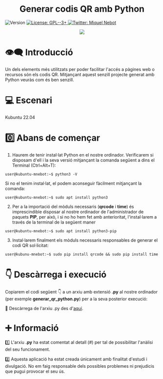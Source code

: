 <h1 align="center"><b>Generar codis QR amb Python</b></h1>
<p>
  <img alt="Version" src="https://img.shields.io/badge/version-1.0-blue.svg?cacheSeconds=2592000" />
  <a href="https://www.gnu.org/licenses/gpl-3.0.html" target="_blank">
    <img alt="License: GPL--3+" src="https://img.shields.io/badge/License-GPL--3+-yellow.svg" />
  </a>
  <a href="https://twitter.com/miquelnebot" target="_blank">
    <img alt="Twitter: Miquel Nebot" src="https://img.shields.io/twitter/follow/miquelnebot.svg?style=social" />
  </a>
</p>
<div align="center"><img src="https://user-images.githubusercontent.com/57944755/210243959-bbdd9846-177d-4207-a481-7ac2510306f9.png"></div>


# 👁️‍🗨️ Introducció
Un dels elements més utilitzats per poder facilitar l'accés a pàgines web o recursos són els codis QR. Mitjançant aquest senzill projecte generat amb Python veuràs com és ben senzill.

# 💻 Escenari
Kubuntu 22.04

# 0️⃣ Abans de començar
1. Haurem de tenir instal·lat Python en el nostre ordinador. Verificarem si disposam d'ell i la seva versió mitjançant la comanda següent a dins el Terminal (Ctrl+Alt+T): 

```console
user@kubuntu-mnebot:~$ python3 -V
```
Si no el tenim instal·lat, el podem aconseguir fàcilment mitjançant la comanda:
```console
user@kubuntu-mnebot:~$ sudo apt install python3
```
2. Per a la importació del mòduls necessaris (**qrcode** i **time**) és imprescindible disposar al nostre ordinador de l'administrador de paquets **PIP**, per això, i si no ho hem fet amb anterioritat, l'instal·larem a través de la terminal de la següent maner
```console
user@kubuntu-mnebot:~$ sudo apt install python3-pip
```
3. Instal·larem finalment els mòduls necessaris responsables de generar el codi QR sol·licitat:
```console
user@kubunu-mnebot:~$ sudo pip install qrcode && sudo pip install time
```

# 👇 Descàrrega i execució
Copiarem el codi següent 👇 a un arxiu amb extensió **.py** al nostre ordinador (per exemple **generar_qr_python.py**) per a la seva posterior execució: 
<p></p>📝 Descàrrega de l'arxiu .py des d'<a href="[https://github.com/miquelnebotaragon/escur-ar_url_tinyurl_python/blob/main/escurcar_url_tinyurl_python.py"] target="_blank">aquí</a>.

# ➕ Informació
1️⃣ L'arxiu **.py** ha estat comentat al detall (#) per tal de possibilitar l'anàlisi del seu funcionament.<p></p>
2️⃣ Aquesta aplicació ha estat creada únicament amb finalitat d'estudi i divulgació. No em faig responsable dels possibles problemes ni prejudicis que pugui provocar el seu ús.<p></p>
